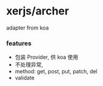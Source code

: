 # xerjs/archer

adapter from koa

### features

-   包装 Provider, 供 koa 使用
-   不处理异常,
-   method: get, post, put, patch, del
-   validate
